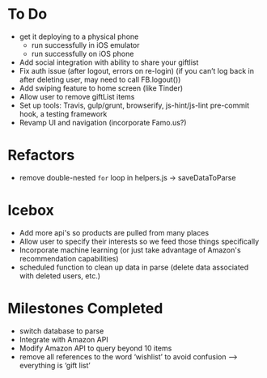 # To Do

- get it deploying to a physical phone
  - run successfully in iOS emulator
  - run successfully on iOS phone
- Add social integration with ability to share your giftlist
- Fix auth issue (after logout, errors on re-login) (if you can’t log back in after deleting user, may need to call FB.logout())
- Add swiping feature to home screen (like Tinder)
- Allow user to remove giftList items
- Set up tools: Travis, gulp/grunt, browserify, js-hint/js-lint pre-commit hook, a testing framework
- Revamp UI and navigation (incorporate Famo.us?)



# Refactors

- remove double-nested `for` loop in helpers.js -> saveDataToParse



# Icebox

- Add more api's so products are pulled from many places
- Allow user to specify their interests so we feed those things specifically
- Incorporate machine learning (or just take advantage of Amazon's recommendation capabilities)
- scheduled function to clean up data in parse (delete data associated with deleted users, etc.)



# Milestones Completed

- switch database to parse
- Integrate with Amazon API
- Modify Amazon API to query beyond 10 items
- remove all references to the word ‘wishlist’ to avoid confusion —> everything is ‘gift list’
